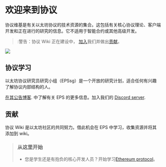 # 欢迎来到协议

协议维基是有关以太坊协议的技术资源的集合。这包括有关核心协议理论、客户端开发和正在进行的研究的信息。它不适用于智能合约或其他高级开发。 

> :警告：协议 Wiki 正在建设中， [加入](/eps/intro.md)我们并做出[贡献](contributing.md)。 

![](https://raw.githubusercontent.com/eth-protocol-fellows/protocol-studies/wiki-pages/docs/images/epfsg_hero.jpg)

## 协议学习

以太坊协议研究员研究小组（EPSsg）是一个开放的研究计划，适合任何有兴趣了解协议内部结构的人。 

 [在其公告博客](https://blog.ethereum.org/2024/02/07/epf-study-group). 中了解有关 EPS 的更多信息。加入我们的 [Discord server](https://discord.gg/epfsg).

## 贡献

协议 Wiki 是以太坊社区的共同努力。借此机会在 EPS 中学习，收集资源并将其添加到 wiki。 

> ### 从这里开始
> * 您是学生还是有抱负的核心开发人员？开始学习[Ethereum protocol](eps/intro.md)。
